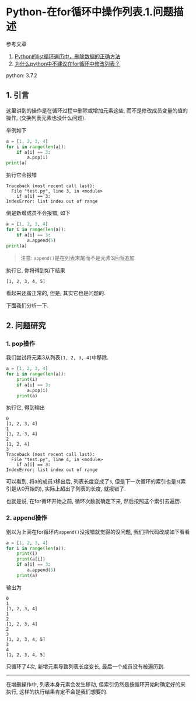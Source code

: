 # Python-在for循环中操作列表.1.问题描述

参考文章

1. [Python的list循环遍历中，删除数据的正确方法](http://www.cnblogs.com/bananaplan/p/remove-listitem-while-iterating.html)
2. [为什么python中不建议在for循环中修改列表？](https://www.zhihu.com/question/49098374)

python: 3.7.2

## 1. 引言

这里讲到的操作是在循环过程中删除或增加元素这些, 而不是修改成员变量的值的操作, (交换列表元素也没什么问题). 

举例如下

```py
a = [1, 2, 3, 4]
for i in range(len(a)):
    if a[i] == 3:
        a.pop(i)
print(a)
```

执行它会报错

```
Traceback (most recent call last):
  File "test.py", line 3, in <module>
    if a[i] == 3:
IndexError: list index out of range
```

倒是新增成员不会报错, 如下

```py
a = [1, 2, 3, 4]
for i in range(len(a)):
    if a[i] == 3:
        a.append(5)
print(a)
```

> 注意: `append()`是在列表末尾而不是元素3后面追加.

执行它, 你将得到如下结果

```
[1, 2, 3, 4, 5]
```

看起来还蛮正常的, 但是, 其实它也是问题的.

下面我们分析一下.

## 2. 问题研究

### 1. pop操作

我们尝试将元素3从列表`[1, 2, 3, 4]`中移除.

```py
a = [1, 2, 3, 4]
for i in range(len(a)):
    print(i)
    if a[i] == 3:
        a.pop(i)
    print(a)
```

执行它, 得到输出

```
0
[1, 2, 3, 4]
1
[1, 2, 3, 4]
2
[1, 2, 4]
3
Traceback (most recent call last):
  File "test.py", line 4, in <module>
    if a[i] == 3:
IndexError: list index out of range
```

可以看到, 将a的成员`3`移出后, 列表长度变成了`3`, 但是下一次循环的索引也是`3`(索引是从0开始的), 实际上超出了列表的长度, 就报错了.

也就是说, 在for循环开始之前, 循环次数就确定下来, 然后按照这个索引去遍历.

### 2. append操作

别以为上面在for循环内`append()`没报错就觉得的没问题, 我们把代码改成如下看看

```py
a = [1, 2, 3, 4]
for i in range(len(a)):
    print(i)
    print(a[i])
    if a[i] == 3:
        a.append(5)
    print(a)
```

输出为

```
0
1
[1, 2, 3, 4]
1
2
[1, 2, 3, 4]
2
3
[1, 2, 3, 4, 5]
3
4
[1, 2, 3, 4, 5]
```

只循环了4次, 新增元素导致列表长度变长, 最后一个成员没有被遍历到.

------

在增删操作中, 列表本身元素会发生移动, 但索引仍然是按循环开始时确定好的来执行, 这样的执行结果肯定不会是我们想要的.
